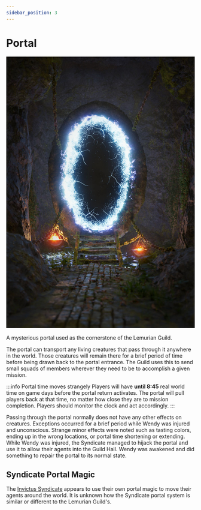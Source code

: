 ```yaml
---
sidebar_position: 3
---
```


# Portal

![portal](portal.jpg)

A mysterious portal used as the cornerstone of the Lemurian Guild.

The portal can transport any living creatures that pass through it anywhere in the world.
Those creatures will remain there for a brief period of time before being drawn back to the portal entrance.
The Guild uses this to send small squads of members wherever they need to be to accomplish a given mission.

:::info Portal time moves strangely
Players will have **until 8:45** real world time on game days before the portal return activates. The portal will pull players back at that time, no matter how close they are to mission completion. Players should monitor the clock and act accordingly.
:::

Passing through the portal normally does not have any other effects on creatures.
Exceptions occurred for a brief period while Wendy was injured and unconscious.
Strange minor effects were noted such as tasting colors, ending up in the wrong locations, or portal time shortening or extending.
While Wendy was injured, the Syndicate managed to hijack the portal and use it to allow their agents into the Guild Hall.
Wendy was awakened and did something to repair the portal to its normal state.

## Syndicate Portal Magic

The [Invictus Syndicate](./syndicate) appears to use their own portal magic to move their agents around the world.
It is unknown how the Syndicate portal system is similar or different to the Lemurian Guild's.
